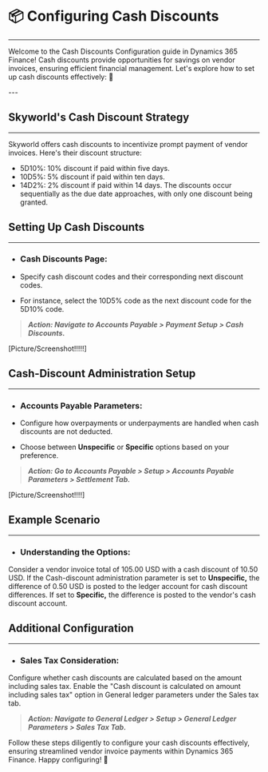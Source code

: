 # 📦 Configuring Cash Discounts
---

<div class="customized-intro-container" id="introduction">
    <p> Welcome to the Cash Discounts Configuration guide in Dynamics 365 Finance! Cash discounts provide opportunities for savings on vendor invoices, ensuring efficient financial management. Let's explore how to set up cash discounts effectively: 🤗 </p>
</div>
---

## Skyworld's Cash Discount Strategy
---
Skyworld offers cash discounts to incentivize prompt payment of vendor invoices. Here's their discount structure:

- 5D10%: 10% discount if paid within five days.
- 10D5%: 5% discount if paid within ten days.
- 14D2%: 2% discount if paid within 14 days.
The discounts occur sequentially as the due date approaches, with only one discount being granted.

## Setting Up Cash Discounts
---

- ### Cash Discounts Page:

- Specify cash discount codes and their corresponding next discount codes.
- For instance, select the 10D5% code as the next discount code for the 5D10% code.

> ***Action: Navigate to Accounts Payable > Payment Setup > Cash Discounts.***

[Picture/Screenshot!!!!!]


## Cash-Discount Administration Setup
---
- ### Accounts Payable Parameters:

- Configure how overpayments or underpayments are handled when cash discounts are not deducted.
- Choose between **Unspecific** or **Specific** options based on your preference.

> ***Action: Go to Accounts Payable > Setup > Accounts Payable Parameters > Settlement Tab.***

[Picture/Screenshot!!!!]

## Example Scenario
---
- ### Understanding the Options:

Consider a vendor invoice total of 105.00 USD with a cash discount of 10.50 USD.
If the Cash-discount administration parameter is set to **Unspecific,** the difference of 0.50 USD is posted to the ledger account for cash discount differences.
If set to **Specific,** the difference is posted to the vendor's cash discount account.

## Additional Configuration
---
- ### Sales Tax Consideration:

Configure whether cash discounts are calculated based on the amount including sales tax.
Enable the "Cash discount is calculated on amount including sales tax" option in General ledger parameters under the Sales tax tab.

> ***Action: Navigate to General Ledger > Setup > General Ledger Parameters > Sales Tax Tab.***


Follow these steps diligently to configure your cash discounts effectively, ensuring streamlined vendor invoice payments within Dynamics 365 Finance. Happy configuring! 🚀
